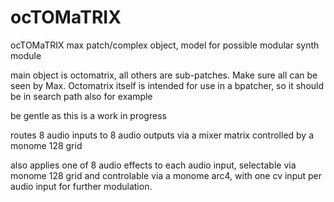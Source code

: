 # ocTOMaTRIX
ocTOMaTRIX max patch/complex object, model for possible modular synth module

main object is octomatrix, all others are sub-patches.  Make sure all can be seen by Max.  Octomatrix itself is intended for use in a bpatcher, so it should be in search path also for example

be gentle as this is a work in progress

routes 8 audio inputs to 8 audio outputs via a mixer matrix controlled by a monome 128 grid

also applies one of 8 audio effects to each audio input, selectable via monome 128 grid and controlable via a monome arc4, with one cv input per audio input for further modulation.
